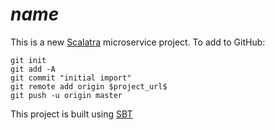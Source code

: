 # $name$

This is a new [Scalatra](http://www.scalatra.org/) microservice project. To add to GitHub:

```
git init
git add -A
git commit "initial import"
git remote add origin $project_url$
git push -u origin master
```

This project is built using [SBT](http://www.scala-sbt.org/)
